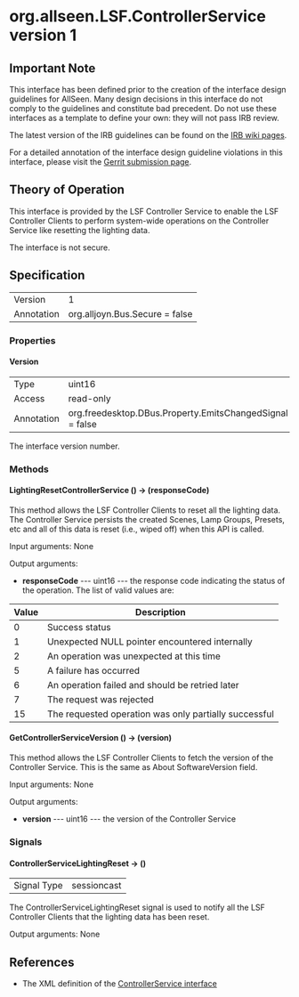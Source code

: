 # org.allseen.LSF.ControllerService version 1

## Important Note
This interface has been defined prior to the creation of the interface design guidelines for AllSeen.
Many design decisions in this interface do not comply to the guidelines and constitute bad precedent.
Do not use these interfaces as a template to define your own: they will not pass IRB review.

The latest version of the IRB guidelines can be found on the
[IRB wiki pages](https://wiki.allseenalliance.org/interfacereviewboard).

For a detailed annotation of the interface design guideline violations in this interface, please
visit the [Gerrit submission page](https://git.allseenalliance.org/gerrit/#/c/5877/).

## Theory of Operation
This interface is provided by the LSF Controller Service to enable the LSF Controller
Clients to perform system-wide operations on the Controller Service like resetting the
lighting data.

The interface is not secure.

## Specification

|              |       				|
|--------------|--------------------------------|
| Version      | 1     				|
| Annotation   | org.alljoyn.Bus.Secure = false |

### Properties

#### Version

|            |                                                          |
|------------|----------------------------------------------------------|
| Type       | uint16                                                   |
| Access     | read-only                                                |
| Annotation | org.freedesktop.DBus.Property.EmitsChangedSignal = false	|

The interface version number.

### Methods

#### LightingResetControllerService () -> (responseCode)

This method allows the LSF Controller Clients to reset all the lighting data. The Controller Service persists 
the created Scenes, Lamp Groups, Presets, etc and all of this data is reset (i.e., wiped off) when this API is called.

Input arguments: None

Output arguments:

  * **responseCode** --- uint16 --- the response code indicating the status of the operation. The list of valid
    values are:

| Value | Description                                                       		|
|-------|-------------------------------------------------------------------------------|
| 0     | Success status                                                   		|
| 1     | Unexpected NULL pointer encountered internally                                |
| 2     | An operation was unexpected at this time                          		|
| 5     | A failure has occurred                                            		|
| 6     | An operation failed and should be retried later                   		|
| 7     | The request was rejected                                          		|
| 15    | The requested operation was only partially successful                         |


#### GetControllerServiceVersion () -> (version)

This method allows the LSF Controller Clients to fetch the version of the Controller Service. This is the same as About SoftwareVersion field.

Input arguments: None

Output arguments:

  * **version** --- uint16 --- the version of the Controller Service

### Signals

#### ControllerServiceLightingReset -> ()

|                       |                                   |
|-----------------------|-----------------------------------|
| Signal Type           | sessioncast                       |

The ControllerServiceLightingReset signal is used to notify all the LSF Controller Clients that the lighting data has been reset.

Output arguments: None

## References

  * The XML definition of the [ControllerService interface](ControllerService-v1.xml)


